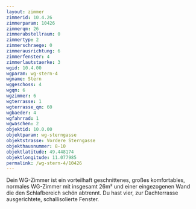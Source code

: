 ```yaml
---
layout: zimmer
zimmerid: 10.4.26
zimmerparam: 10426
zimmerqm: 26
zimmerabstellraum: 0
zimmertyp: 2
zimmerschraege: 0
zimmerausrichtung: 6
zimmerfenster: 4
zimmerlautstaerke: 3
wgid: 10.4.00
wgparam: wg-stern-4
wgname: Stern
wggeschoss: 4
wgqm: 6
wgzimmer: 6
wgterrasse: 1
wgterrasse_qm: 60
wgbaeder: 4
wgfahrrad: 1
wgwaschen: 2
objektid: 10.0.00
objektparam: wg-sterngasse
objektstrasse: Vordere Sterngasse
objekthausnummer: 8-10
objektlatitude: 49.448174
objektlongitude: 11.077985
permalink: /wg-stern-4/10426  
---
```

Dein WG-Zimmer ist ein vorteilhaft geschnittenes, großes komfortables, normales WG-Zimmer mit insgesamt 26m² und einer eingezogenen Wand die den Schlafbereich schön abtrennt. Du hast vier, zur Dachterrasse ausgerichtete, schallisolierte Fenster. 